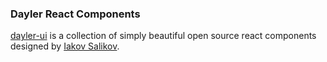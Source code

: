 ### Dayler React Components

[dayler-ui](https://ui.dayler.io/) is a collection of simply beautiful open source react components designed by [Iakov Salikov](https://github.com/iknpx).
